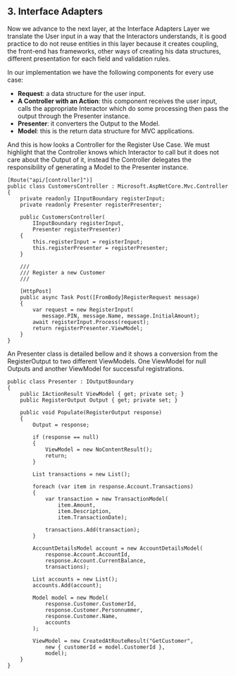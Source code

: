 ## 3\. Interface Adapters

Now we advance to the next layer, at the Interface Adapters Layer we translate the User input in a way that the Interactors understands, it is good practice to do not reuse entities in this layer because it creates coupling, the front-end has frameworks, other ways of creating his data structures, different presentation for each field and validation rules.

In our implementation we have the following components for every use case:

* **Request**: a data structure for the user input.
* **A Controller with an Action**: this component receives the user input, calls the appropriate Interactor which do some processing then pass the output through the Presenter instance.
* **Presenter**: it converters the Output to the Model.
* **Model**: this is the return data structure for MVC applications.

And this is how looks a Controller for the Register Use Case. We must highlight that the Controller knows which Interactor to call but it does not care about the Output of it, instead the Controller delegates the responsibility of generating a Model to the Presenter instance.
    
    
    [Route("api/[controller]")]
    public class CustomersController : Microsoft.AspNetCore.Mvc.Controller
    {
        private readonly IInputBoundary registerInput;
        private readonly Presenter registerPresenter;
    
        public CustomersController(
            IInputBoundary registerInput,
            Presenter registerPresenter)
        {
            this.registerInput = registerInput;
            this.registerPresenter = registerPresenter;
        }
    
        ///
        /// Register a new Customer
        /// 

        [HttpPost]
        public async Task Post([FromBody]RegisterRequest message)
        {
            var request = new RegisterInput(
               message.PIN, message.Name, message.InitialAmount);
            await registerInput.Process(request);
            return registerPresenter.ViewModel;
        }
    }

An Presenter class is detailed bellow and it shows a conversion from the RegisterOutput to two different ViewModels. One ViewModel for null Outputs and another ViewModel for successful registrations.
    
    
    public class Presenter : IOutputBoundary
    {
        public IActionResult ViewModel { get; private set; }
        public RegisterOutput Output { get; private set; }
    
        public void Populate(RegisterOutput response)
        {
            Output = response;
    
            if (response == null)
            {
                ViewModel = new NoContentResult();
                return;
            }
            
            List transactions = new List();
    
            foreach (var item in response.Account.Transactions)
            {
                var transaction = new TransactionModel(
                    item.Amount,
                    item.Description,
                    item.TransactionDate);
    
                transactions.Add(transaction);
            }
    
            AccountDetailsModel account = new AccountDetailsModel(
                response.Account.AccountId,
                response.Account.CurrentBalance,
                transactions);
    
            List accounts = new List();
            accounts.Add(account);
    
            Model model = new Model(
                response.Customer.CustomerId,
                response.Customer.Personnummer,
                response.Customer.Name,
                accounts
            );
    
            ViewModel = new CreatedAtRouteResult("GetCustomer", 
                new { customerId = model.CustomerId }, 
                model);
        }
    }
